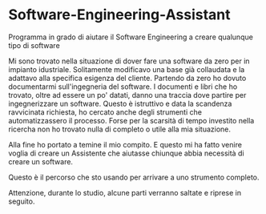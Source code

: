 # Software-Engineering-Assistant

Programma in grado di aiutare il Software Engineering a creare qualunque tipo di software

Mi sono trovato nella situazione di dover fare una software da zero per in impianto idustriale. Solitamente modificavo una base già collaudata e la adattavo alla specifica esigenza del cliente. Partendo da zero ho dovuto documentarmi sull'ingegneria del software. I documenti e libri che ho trovato, oltre ad essere un po' datati, danno una traccia dove partire per ingegnerizzare un software. Questo è istruttivo e data la scandenza ravvicinata richiesta, ho cercato anche degli strumenti che automatizzassero il processo. Forse per la scarsità di tempo investito nella ricercha non ho trovato nulla di completo o utile alla mia situazione.

Alla fine ho portato a temine il mio compito. E questo mi ha fatto venire voglia di creare un Assistente che aiutasse chiunque abbia necessità di creare un software.

Questo è il percorso che sto usando per arrivare a uno strumento completo.

Attenzione, durante lo studio, alcune parti verranno saltate e riprese in seguito.

